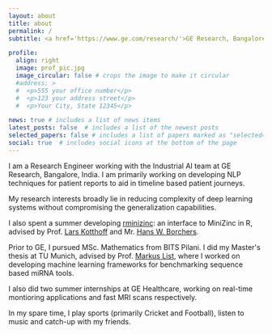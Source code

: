 ```yaml
---
layout: about
title: about
permalink: /
subtitle: <a href='https://www.ge.com/research/'>GE Research, Bangalore</a>

profile:
  align: right
  image: prof_pic.jpg
  image_circular: false # crops the image to make it circular
  #address: >
  #  <p>555 your office number</p>
  #  <p>123 your address street</p>
  #  <p>Your City, State 12345</p>

news: true # includes a list of news items
latest_posts: false  # includes a list of the newest posts
selected_papers: false # includes a list of papers marked as "selected={true}"
social: true  # includes social icons at the bottom of the page
---
```


I am a Research Engineer working with the Industrial AI team
at GE Research, Bangalore, India. I am primarily working on 
developing NLP techniques for patient reports to aid in
timeline based patient journeys.

My research interests broadly lie in reducing complexity of deep
learning systems without compromising the generalization
capabilities.

I also spent a summer developing <a href="https://cran.r-project.org/web/packages/rminizinc/index.html">
rminizinc</a>: an interface
to MiniZinc in R, advised by Prof. <a href="https://www.cs.uwyo.edu/~larsko/">
Lars Kotthoff</a> and Mr. <a href="https://hwborchers.lima-city.de/"> Hans W. Borchers</a>.

Prior to GE, I pursued MSc. Mathematics from BITS Pilani. I did my Master's thesis
at TU Munich, advised by Prof. <a href="https://biomedical-big-data.de/authors/markus_list/">
Markus List</a>, where I worked on developing machine 
learning frameworks for benchmarking sequence based miRNA tools.

I also did two summer internships at GE Healthcare, working on real-time montioring applications
and fast MRI scans respectively.

In my spare time, I play sports (primarily Cricket and Football), listen to music and catch-up with my friends.
